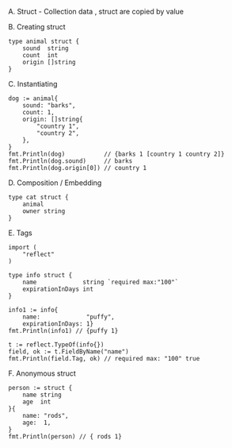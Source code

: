A. Struct - Collection data , struct are copied by value

B. Creating struct
```
type animal struct {
	sound  string
	count  int
	origin []string
}
```

C. Instantiating
```
dog := animal{
    sound: "barks",
    count: 1,
    origin: []string{
        "country 1",
        "country 2",
    },
}
fmt.Println(dog)           // {barks 1 [country 1 country 2]}
fmt.Println(dog.sound)     // barks
fmt.Println(dog.origin[0]) // country 1
```

D. Composition / Embedding
```
type cat struct {
	animal
	owner string
}
```
E. Tags
```
import (
	"reflect"
)

type info struct {
	name             string `required max:"100"`
	expirationInDays int
}

info1 := info{
    name:             "puffy",
    expirationInDays: 1}
fmt.Println(info1) // {puffy 1}

t := reflect.TypeOf(info{})
field, ok := t.FieldByName("name")
fmt.Println(field.Tag, ok) // required max: "100" true
```


F. Anonymous struct
```
person := struct {
    name string
    age  int
}{
    name: "rods",
    age:  1,
}
fmt.Println(person) // { rods 1}
```